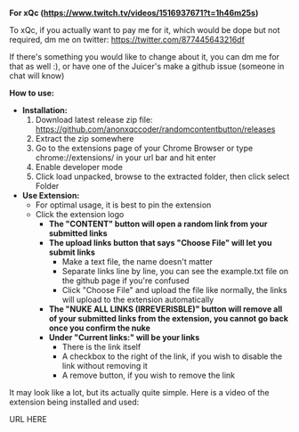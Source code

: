 **For xQc (https://www.twitch.tv/videos/1516937671?t=1h46m25s)**

To xQc, if you actually want to pay me for it, which would be dope but not required, dm me on twitter: https://twitter.com/877445643216df

If there's something you would like to change about it, you can dm me for that as well :), or have one of the Juicer's make a github issue (someone in chat will know)

**How to use:**
* **Installation:**
    1. Download latest release zip file: https://github.com/anonxqccoder/randomcontentbutton/releases
    2. Extract the zip somewhere
    2. Go to the extensions page of your Chrome Browser or type chrome://extensions/ in your url bar and hit enter
    3. Enable developer mode
    4. Click load unpacked, browse to the extracted folder, then click select Folder
* **Use Extension:**
    * For optimal usage, it is best to pin the extension
    * Click the extension logo
        * **The "CONTENT" button will open a random link from your submitted links**
        * **The upload links button that says "Choose File" will let you submit links**
            * Make a text file, the name doesn't matter
            * Separate links line by line, you can see the example.txt file on the github page if you're confused
            * Click "Choose File" and upload the file like normally, the links will upload to the extension automatically
        * **The "NUKE ALL LINKS (IRREVERISBLE)" button will remove all of your submitted links from the extension, you cannot go back once you confirm the nuke**
        * **Under "Current links:" will be your links**
            * There is the link itself
            * A checkbox to the right of the link, if you wish to disable the link without removing it
            * A remove button, if you wish to remove the link

It may look like a lot, but its actually quite simple. Here is a video of the extension being installed and used:

URL HERE